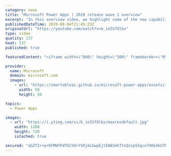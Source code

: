 ```yaml
---
category: news
title: "Microsoft Power Apps | 2020 release wave 1 overview"
excerpt: "In this overview video, we highlight some of the new capabilities included in the latest update to Microsoft Power Apps.      Here are the capabilities covered:     UI enhancements       • Save is always visible       • Chart formatting  Grid user experience enhancements       • Conditional search  "
publishedDateTime: 2020-08-04T21:45:23Z
originalUrl: "https://youtube.com/watch?v=b_ieIGfOlbs"
type: video
quality: 137
heat: 137
published: true

featuredContent: "<iframe width=\"800\" height=\"500\" frameborder=\"0\" src=\"https://www.youtube.com/embed/b_ieIGfOlbs\" allow=\"accelerometer; autoplay; encrypted-media; gyroscope; picture-in-picture\" allowfullscreen></iframe>"

provider:
  name: Microsoft
  domain: microsoft.com
  images:
    - url: "https://smartableai.github.io/microsoft-power-apps/assets/images/organizations/microsoft.com-50x50.jpg"
      width: 50
      height: 50

topics:
  - Power Apps

images:
  - url: "https://i.ytimg.com/vi/b_ieIGfOlbs/maxresdefault.jpg"
    width: 1280
    height: 720
    isCached: true

secured: "aGZf2r+prKFMWYPdTGC59rYSRjmLGwpEjtEW8SmhTYsQzzpS5qcn74Ok4kU7MZK1BLww8+WqzBMIdkknrQHP7pPhZF/avQekI/1BSAKAqNKdfjMVNBrrukLgaleuADmUXV2AvBudEpHtKhB8YtZhjNU6pUDzi6Nrxl2YzrKSSAoxvruev6nNduPUzvIS9ScghFpmYmuIg6l8vbFmDjDuggNEDpYDpAZb9+dI+SdTWuBYDY5SRt0p2U//rhnuA8RNEuXRT5RZjD43Xb9SMvB1EzPEGhN3369GpS4EtJJjS3OBEQn+x/WWIUfevjv+jx94Dl2e7pHIE7KrJt/S1g7tS7yxGA1uRvwIL350+jp9GRafVQCG/lU8cKihYxD9yb/HQAT1bD+gfZRvaL2WR/sxh2zUr/p4jIAQyT2GaLpzX0iv9qJdezX6PpIcry7Vm2J3;F1Mc9gSbHK7kebtr4msx2Q=="
---
```


